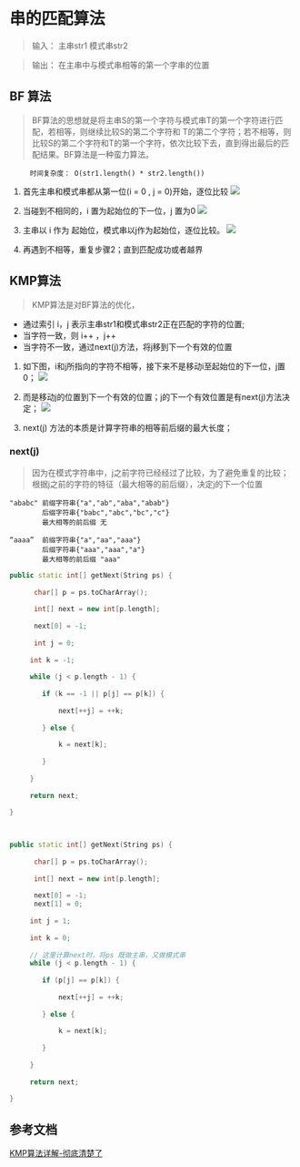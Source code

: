 # 串的匹配算法

> 输入： 主串str1   模式串str2

> 输出： 在主串中与模式串相等的第一个字串的位置


## BF 算法

>  BF算法的思想就是将主串S的第一个字符与模式串T的第一个字符进行匹配，若相等，则继续比较S的第二个字符和 T的第二个字符；若不相等，则比较S的第二个字符和T的第一个字符，依次比较下去，直到得出最后的匹配结果。BF算法是一种蛮力算法。


         时间复杂度： O(str1.length() * str2.length())


1. 首先主串和模式串都从第一位(i = 0 , j = 0)开始，逐位比较
![][1]

2. 当碰到不相同的，i 置为起始位的下一位，j 置为0
![][2]

3. 主串以 i 作为 起始位，模式串以j作为起始位，逐位比较。
![][3]
4. 再遇到不相等，重复步骤2；直到匹配成功或者越界




## KMP算法

> KMP算法是对BF算法的优化，
  
  -  通过索引 i，j 表示主串str1和模式串str2正在匹配的字符的位置;
  - 当字符一致，则 i++ ，j++
  - 当字符不一致，通过next(j)方法，将j移到下一个有效的位置

1. 如下图，i和j所指向的字符不相等，接下来不是移动i至起始位的下一位，j置0；
![][4]

2. 而是移动j的位置到下一个有效的位置；j的下一个有效位置是有next(j)方法决定；
![][5]

3. next(j) 方法的本质是计算字符串的相等前后缀的最大长度；
   

### next(j)

> 因为在模式字符串中，j之前字符已经经过了比较，为了避免重复的比较；根据j之前的字符的特征（最大相等的前后缀），决定j的下一个位置

```
"ababc" 前缀字符串{"a","ab","aba","abab"}
        后缀字符串{"babc","abc","bc","c"}
        最大相等的前后缀 无

“aaaa”  前缀字符串{"a","aa","aaa"}
        后缀字符串{"aaa","aaa","a"}
        最大相等的前后缀 "aaa"

```


```c++
public static int[] getNext(String ps) {
  
      char[] p = ps.toCharArray();
  
      int[] next = new int[p.length];
  
      next[0] = -1;
  
      int j = 0;
 
     int k = -1;
 
     while (j < p.length - 1) {
 
        if (k == -1 || p[j] == p[k]) {
 
            next[++j] = ++k;
 
        } else {
 
            k = next[k];
 
        }
 
     }
 
     return next;
 
}



public static int[] getNext(String ps) {
  
      char[] p = ps.toCharArray();
  
      int[] next = new int[p.length];
  
      next[0] = -1;
      next[1] = 0;
  
     int j = 1;
 
     int k = 0;
 
     // 这里计算next时，将ps 既做主串，又做模式串
     while (j < p.length - 1) {
 
        if (p[j] == p[k]) {
 
            next[++j] = ++k;
 
        } else {
 
            k = next[k];
 
        }
 
     }
 
     return next;
 
}
```

## 参考文档

[KMP算法详解-彻底清楚了][6]


[1]: pic/BF1.png
[2]: pic/BF2.png
[3]: pic/BF3.png
[4]: pic/KMP1.png
[5]: pic/KMP2.png
[6]: https://www.cnblogs.com/dusf/p/kmp.html